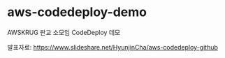 # aws-codedeploy-demo

AWSKRUG 판교 소모임 CodeDeploy 데모

발표자료: https://www.slideshare.net/HyunjinCha/aws-codedeploy-github
